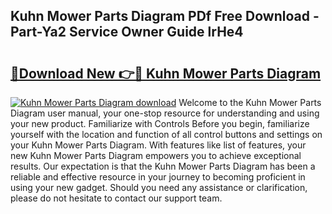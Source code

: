 ## Kuhn Mower Parts Diagram PDf Free Download - Part-Ya2 Service Owner Guide lrHe4

# <h2><a href="http://dfjcr1.blite.top/?on=Kuhn+Mower+Parts+Diagram">🔗Download New 👉🔴 Kuhn Mower Parts Diagram</a></h2>

[![Kuhn Mower Parts Diagram download](https://i.imgur.com/lujVjoI.png)](http://dfjcr1.blite.top/?on=Kuhn+Mower+Parts+Diagram)
Welcome to the Kuhn Mower Parts Diagram user manual, your one-stop resource for understanding and using your new product. Familiarize with Controls Before you begin, familiarize yourself with the location and function of all control buttons and settings on your Kuhn Mower Parts Diagram. With features like list of features, your new Kuhn Mower Parts Diagram empowers you to achieve exceptional results. Our expectation is that the Kuhn Mower Parts Diagram has been a reliable and effective resource in your journey to becoming proficient in using your new gadget. Should you need any assistance or clarification, please do not hesitate to contact our support team.

